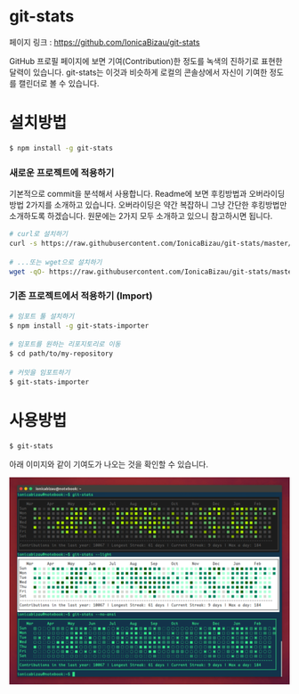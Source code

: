 # git-stats

페이지 링크 : https://github.com/IonicaBizau/git-stats

GitHub 프로필 페이지에 보면 기여(Contribution)한 정도를 녹색의 진하기로 표현한 달력이 있습니다. git-stats는 이것과 비슷하게 로컬의 콘솔상에서 자신이 기여한 정도를 캘린더로 볼 수 있습니다.

# 설치방법

```sh
$ npm install -g git-stats
```

### 새로운 프로젝트에 적용하기

기본적으로 commit을 분석해서 사용합니다. Readme에 보면 후킹방법과 오버라이딩 방법 2가지를 소개하고 있습니다. 오버라이딩은 약간 복잡하니 그냥 간단한 후킹방법만 소개하도록 하겠습니다. 원문에는 2가지 모두 소개하고 있으니 참고하시면 됩니다.

```sh
# curl로 설치하기
curl -s https://raw.githubusercontent.com/IonicaBizau/git-stats/master/scripts/init-git-post-commit | bash

# ...또는 wget으로 설치하기
wget -qO- https://raw.githubusercontent.com/IonicaBizau/git-stats/master/scripts/init-git-post-commit | bash
```

### 기존 프로젝트에서 적용하기 (Import)

```sh
# 임포트 툴 설치하기
$ npm install -g git-stats-importer

# 임포트를 원하는 리포지토리로 이동
$ cd path/to/my-repository

# 커밋을 임포트하기
$ git-stats-importer

```

# 사용방법

```sh
$ git-stats
```

아래 이미지와 같이 기여도가 나오는 것을 확인할 수 있습니다.

![이미지](img/004-01.png)

